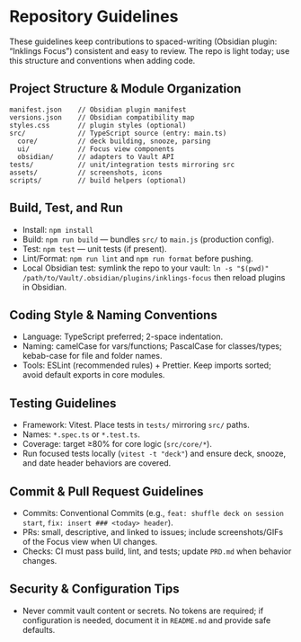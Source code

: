 # Repository Guidelines

These guidelines keep contributions to spaced-writing (Obsidian plugin: “Inklings Focus”) consistent and easy to review. The repo is light today; use this structure and conventions when adding code.

## Project Structure & Module Organization

```
manifest.json    // Obsidian plugin manifest
versions.json    // Obsidian compatibility map
styles.css       // plugin styles (optional)
src/             // TypeScript source (entry: main.ts)
  core/          // deck building, snooze, parsing
  ui/            // Focus view components
  obsidian/      // adapters to Vault API
tests/           // unit/integration tests mirroring src
assets/          // screenshots, icons
scripts/         // build helpers (optional)
```

## Build, Test, and Run

- Install: `npm install`
- Build: `npm run build` — bundles `src/` to `main.js` (production config).
- Test: `npm test` — unit tests (if present).
- Lint/Format: `npm run lint` and `npm run format` before pushing.
- Local Obsidian test: symlink the repo to your vault: `ln -s "$(pwd)" /path/to/Vault/.obsidian/plugins/inklings-focus` then reload plugins in Obsidian.

## Coding Style & Naming Conventions

- Language: TypeScript preferred; 2-space indentation.
- Naming: camelCase for vars/functions; PascalCase for classes/types; kebab-case for file and folder names.
- Tools: ESLint (recommended rules) + Prettier. Keep imports sorted; avoid default exports in core modules.

## Testing Guidelines

- Framework: Vitest. Place tests in `tests/` mirroring `src/` paths.
- Names: `*.spec.ts` or `*.test.ts`.
- Coverage: target ≥80% for core logic (`src/core/*`).
- Run focused tests locally (`vitest -t "deck"`) and ensure deck, snooze, and date header behaviors are covered.

## Commit & Pull Request Guidelines

- Commits: Conventional Commits (e.g., `feat: shuffle deck on session start`, `fix: insert ### <today> header`).
- PRs: small, descriptive, and linked to issues; include screenshots/GIFs of the Focus view when UI changes.
- Checks: CI must pass build, lint, and tests; update `PRD.md` when behavior changes.

## Security & Configuration Tips

- Never commit vault content or secrets. No tokens are required; if configuration is needed, document it in `README.md` and provide safe defaults.
